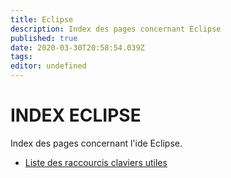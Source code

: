 ```yaml
---
title: Eclipse
description: Index des pages concernant Eclipse
published: true
date: 2020-03-30T20:58:54.039Z
tags: 
editor: undefined
---
```


# INDEX ECLIPSE
Index des pages concernant l'ide Eclipse.

* [Liste des raccourcis claviers utiles](/eclipse/raccourcis)